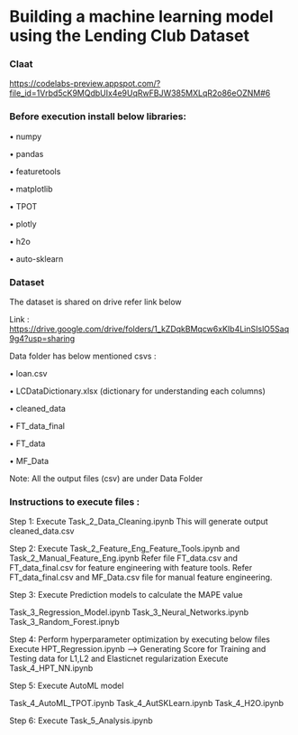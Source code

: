 # Building a machine learning model using the Lending Club Dataset

### Claat

https://codelabs-preview.appspot.com/?file_id=1Vrbd5cK9MQdbUIx4e9UqRwFBJW385MXLqR2o86eOZNM#6


### Before execution install below libraries:

•	numpy

•	pandas

•	featuretools

•	matplotlib

•	TPOT

•	plotly

•	h2o

•	auto-sklearn

### Dataset

The dataset is shared on drive refer link below

Link : https://drive.google.com/drive/folders/1_kZDqkBMqcw6xKIb4LinSIslO5Saq9g4?usp=sharing

Data folder has below mentioned csvs :

•	loan.csv

•	LCDataDictionary.xlsx (dictionary for understanding each columns)

•	cleaned_data

•	FT_data_final

•	FT_data

•	MF_Data

Note: All the output files (csv) are under Data Folder

### Instructions to execute files :
Step 1: Execute Task_2_Data_Cleaning.ipynb This will generate output cleaned_data.csv

Step 2: Execute Task_2_Feature_Eng_Feature_Tools.ipynb and Task_2_Manual_Feature_Eng.ipynb 
Refer file FT_data.csv and FT_data_final.csv for feature engineering with feature tools. 
Refer FT_data_final.csv and MF_Data.csv file for manual feature engineering.

Step 3: Execute Prediction models to calculate the MAPE value

Task_3_Regression_Model.ipynb
Task_3_Neural_Networks.ipynb
Task_3_Random_Forest.ipnyb

Step 4: Perform hyperparameter optimization by executing below files
Execute HPT_Regression.ipynb --> Generating Score for Training and Testing data for L1,L2 and Elasticnet regularization
Execute Task_4_HPT_NN.ipynb

Step 5: Execute AutoML model

Task_4_AutoML_TPOT.ipynb
Task_4_AutSKLearn.ipynb
Task_4_H2O.ipynb

Step 6: Execute Task_5_Analysis.ipynb
